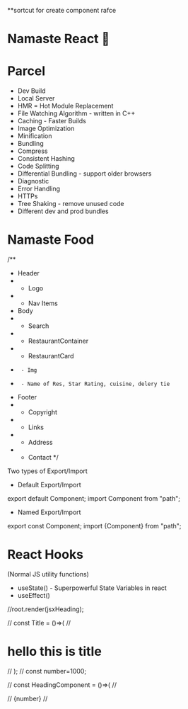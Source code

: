 

**sortcut for create component 
rafce 

# Namaste React 🚀



# Parcel
- Dev Build
- Local Server
- HMR = Hot Module Replacement
- File Watching Algorithm - written in C++
- Caching - Faster Builds
- Image Optimization
- Minification
- Bundling
- Compress
- Consistent Hashing
- Code Splitting
- Differential Bundling - support older browsers
- Diagnostic
- Error Handling
- HTTPs
- Tree Shaking - remove unused code
- Different dev and prod bundles



# Namaste Food


/**
 * Header
 *  - Logo
 *  - Nav Items
 * Body
 *  - Search
 *  - RestaurantContainer
 *    - RestaurantCard
 *      - Img
 *      - Name of Res, Star Rating, cuisine, delery tie
 * Footer
 *  - Copyright
 *  - Links
 *  - Address
 *  - Contact
 */



 Two types of Export/Import


- Default Export/Import

export default Component;
import Component from "path";


- Named Export/Import

export const Component;
import {Component} from "path";


# React Hooks
 (Normal JS utility functions)
- useState() - Superpowerful State Variables in react
- useEffect()

//root.render(jsxHeading);

// const Title = ()=>(
//     <h1>hello this is title </h1>
// );
// const number=1000;

// const HeadingComponent = ()=>(
//     <div id="container">
//         {number}
//     <Title />
//      <h1>hello react functional component</h1>
//      </div>
// );

// const perent = React.createElement("div", { id: "perent",key: "child1"  }, [//this is create like a object like a element
//   React.createElement("div", { id: "child1" }, [
//     React.createElement("h1", {}, "this is my REACT.js 🚀"),
//     React.createElement("h2", {}, "i am a h2 tag"),
//   ]),
//   React.createElement("div", { id: "child2",key: "child2"  }, [
//     React.createElement("h1", {}, "i am a h1 tag"),
//     React.createElement("h2", {}, "i am a h2 tag"),
//   ]),
// ]);

/*
jsx code
 const jsxHeading=<h1 id="heading">Hello react 🚀🚀</h1>;
console.log(jsxHeading);
*/
// const heading = React.createElement(
//   "h1",
//   { id: "heading" },
//   "Hello from React!"
 );
root.render(perent);


two types of export and import 

1.default 

export default component;
import Body from "path";

2.named export import

export const component;
import {component } from "path";


*** hooks **

Normal js utility funstion 
-->useState() = use to generate superpower  variables in react
-->useEffect()


** API
useEffect(()=>{
    fetchData();
},[]);
const fetchData = async()=>{    //fetch data from the API
  const data = await fetch(
    "https://www.swiggy.com/collections/83639?collection_id=83639&search_context=biryani&tags=layout_CCS_Biryani&type=rcv2"
  );
  const json = await data.json();
  console.log(json);
};


#git upload data 

git branch -M main
git push -u origin main

#for start server 

npm run start 

 **<Outlet />

 is used to you call a childeren then difind to show use a outlet in a main side

 2 types of routing 

 -client side
 -server side